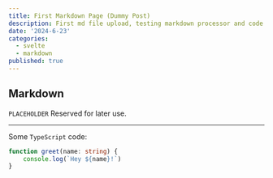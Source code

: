```yaml
---
title: First Markdown Page (Dummy Post)
description: First md file upload, testing markdown processor and code syntax.
date: '2024-6-23'
categories:
  - svelte
  - markdown
published: true
---
```


## Markdown

`PLACEHOLDER`
Reserved for later use.

---

Some `TypeScript` code:
```ts
function greet(name: string) {
	console.log(`Hey ${name}!`)
}
```
